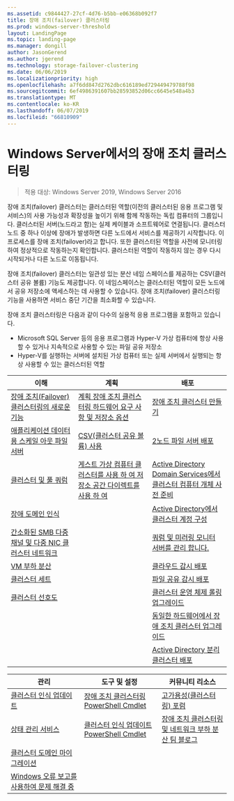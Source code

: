```yaml
---
ms.assetid: c9844427-27cf-4d76-b5bb-e06368b092f7
title: 장애 조치(failover) 클러스터링
ms.prod: windows-server-threshold
layout: LandingPage
ms.topic: landing-page
ms.manager: dongill
author: JasonGerend
ms.author: jgerend
ms.technology: storage-failover-clustering
ms.date: 06/06/2019
ms.localizationpriority: high
ms.openlocfilehash: a7f6dd847d2762dbc616189ed729449479788f98
ms.sourcegitcommit: 6ef4986391607bb28593852d06cc6645e548a4b3
ms.translationtype: MT
ms.contentlocale: ko-KR
ms.lasthandoff: 06/07/2019
ms.locfileid: "66810909"
---
```

# <a name="failover-clustering-in-windows-server"></a>Windows Server에서의 장애 조치 클러스터링

> 적용 대상: Windows Server 2019, Windows Server 2016

장애 조치(failover) 클러스터는 클러스터된 역할(이전의 클러스터된 응용 프로그램 및 서비스)의 사용 가능성과 확장성을 높이기 위해 함께 작동하는 독립 컴퓨터의 그룹입니다. 클러스터된 서버(노드라고 함)는 실제 케이블과 소프트웨어로 연결됩니다. 클러스터 노드 중 하나 이상에 장애가 발생하면 다른 노드에서 서비스를 제공하기 시작합니다. 이 프로세스를 장애 조치(failover)라고 합니다. 또한 클러스터된 역할을 사전에 모니터링하여 정상적으로 작동하는지 확인합니다. 클러스터된 역할이 작동하지 않는 경우 다시 시작되거나 다른 노드로 이동됩니다.

장애 조치(failover) 클러스터는 일관성 있는 분산 네임 스페이스를 제공하는 CSV(클러스터 공유 볼륨) 기능도 제공합니다. 이 네임스페이스는 클러스터된 역할이 모든 노드에서 공유 저장소에 액세스하는 데 사용할 수 있습니다. 장애 조치(failover) 클러스터링 기능을 사용하면 서비스 중단 기간을 최소화할 수 있습니다.

장애 조치 클러스터링은 다음과 같이 다수의 실용적 응용 프로그램을 포함하고 있습니다.

* Microsoft SQL Server 등의 응용 프로그램과 Hyper-V 가상 컴퓨터에 항상 사용할 수 있거나 지속적으로 사용할 수 있는 파일 공유 저장소
* Hyper-V를 실행하는 서버에 설치된 가상 컴퓨터 또는 실제 서버에서 실행되는 항상 사용할 수 있는 클러스터된 역할

| **이해**                                                               |  **계획**                          |  **배포**       |
| -------------                                                                |  --------------                        | --------------------- |
| [장애 조치(Failover) 클러스터링의 새로운 기능](whats-new-in-failover-clustering.md)    | [계획 장애 조치 클러스터링 하드웨어 요구 사항 및 저장소 옵션](clustering-requirements.md)  | [장애 조치 클러스터 만들기](create-failover-cluster.md) |
| [애플리케이션 데이터용 스케일 아웃 파일 서버](sofs-overview.md)               | [CSV(클러스터 공유 볼륨) 사용](failover-cluster-csvs.md) | [2노드 파일 서버 배포](../storage/storage-spaces/storage-spaces-direct-in-vm.md) |
|  [클러스터 및 풀 쿼럼](../storage/storage-spaces/understand-quorum.md)   |  [게스트 가상 컴퓨터 클러스터를 사용 하 여 저장소 공간 다이렉트를 사용 하 여](../storage/storage-spaces/storage-spaces-direct-in-vm.md)       | [Active Directory Domain Services에서 클러스터 컴퓨터 개체 사전 준비](prestage-cluster-adds.md) |
| [장애 도메인 인식](fault-domains.md)                                 |                                 | [Active Directory에서 클러스터 계정 구성](configure-ad-accounts.md) |
| [간소화된 SMB 다중 채널 및 다중 NIC 클러스터 네트워크](smb-multichannel.md) |                       | [쿼럼 및 미러링 모니터 서버를 관리 합니다.](manage-cluster-quorum.md) |
| [VM 부하 분산](vm-load-balancing-overview.md)                         |                             | [클라우드 감시 배포](deploy-cloud-witness.md) |
| [클러스터 세트](../storage/storage-spaces/cluster-sets.md)                  |                             |[파일 공유 감시 배포](file-share-witness.md) |
| [클러스터 선호도](cluster-affinity.md)                                     |                            | [클러스터 운영 체제 롤링 업그레이드](cluster-operating-system-rolling-upgrade.md) |
|                                                                             |                            | [동일한 하드웨어에서 장애 조치 클러스터 업그레이드](upgrade-option-same-hardware.md) |
|                                                                            |                             | [Active Directory 분리 클러스터 배포](https://docs.microsoft.com/previous-versions/windows/it-pro/windows-server-2012-R2-and-2012/dn265970\(v%3dws.11\))

|**관리**  |  **도구 및 설정**  |  **커뮤니티 리소스**       |
| ------------- |  -------------- | --------------------- |
| [클러스터 인식 업데이트](cluster-aware-updating.md)    |   [장애 조치 클러스터링 PowerShell Cmdlet](https://docs.microsoft.com/powershell/module/failoverclusters/?view=win10-ps)      |  [고가용성(클러스터링) 포럼](https://go.microsoft.com/fwlink/p/?LinkId=230641)       |
|  [상태 관리 서비스](health-service-overview.md)   |   [클러스터 인식 업데이트 PowerShell Cmdlet](https://docs.microsoft.com/powershell/module/clusterawareupdating/?view=win10-ps)      | [장애 조치 클러스터링 및 네트워크 부하 분산 팀 블로그](http://blogs.msdn.com/b/clustering/)        |
|  [클러스터 도메인 마이그레이션](cluster-domain-migration.md)   |         |         |
|  [Windows 오류 보고를 사용하여 문제 해결 중](troubleshooting-using-wer-reports.md)   |         |         |
